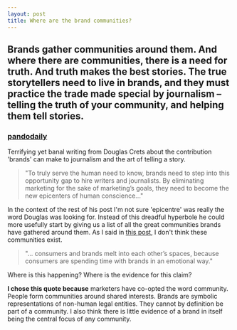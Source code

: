 ```yaml
---
layout: post
title: Where are the brand communities?
---
```


## Brands gather communities around them. And where there are communities, there is a need for truth. And truth makes the best stories. The true storytellers need to live in brands, and they must practice the trade made special by journalism – telling the truth of your community, and helping them tell stories.

### [pandodaily](http://pandodaily.com/2013/09/26/sayonara-journalists-pretty-soon-brands-wont-need-you/)

Terrifying yet banal writing from Douglas Crets about the contribution 'brands' can make to journalism and the art of telling a story.

> "To truly serve the human need to know, brands need to step into this opportunity gap to hire writers and journalists. By eliminating marketing for the sake of marketing’s goals, they need to become the new epicenters of human conscience..."

In the context of the rest of his post I'm not sure 'epicentre' was really the word Douglas was looking for. Instead of this dreadful hyperbole he could more usefully start by giving us a list of all the great communities brands have gathered around them. As I said in [this post](http://markhigginson.co.uk/2013/04/27/amex-open-forum/), I don't think these communities exist.

> "... consumers and brands melt into each other’s spaces, because consumers are spending time with brands in an emotional way."

Where is this happening? Where is the evidence for this claim?

**I chose this quote because** marketers have co-opted the word community. People form communities around shared interests. Brands are symbolic representations of non-human legal entities. They cannot by definition be part of a community. I also think there is little evidence of a brand in itself being the central focus of any community.